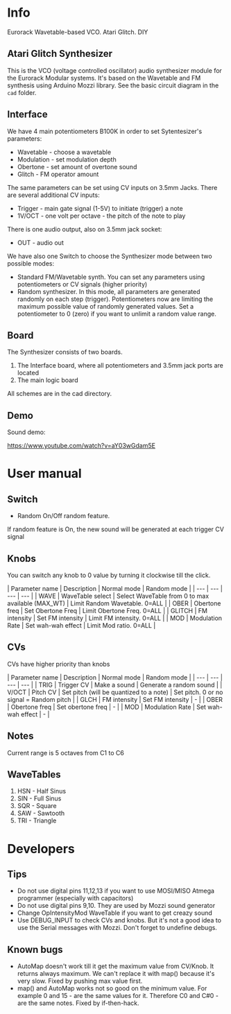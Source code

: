 # Info

Eurorack Wavetable-based VCO. Atari Glitch. DIY

## Atari Glitch Synthesizer
This is the VCO (voltage controlled oscillator) audio synthesizer module for the Eurorack Modular systems. 
It's based on the Wavetable and FM synthesis using Arduino Mozzi library. 
See the basic circuit diagram in the `cad` folder.

## Interface

We have 4 main potentiometers B100K in order to set Sytentesizer's parameters:
* Wavetable - choose a wavetable 
* Modulation - set modulation depth 
* Obertone - set amount of overtone sound 
* Glitch - FM operator amount 

The same parameters can be set using CV inputs on 3.5mm Jacks. There are several additional CV inputs: 
* Trigger - main gate signal (1-5V) to initiate (trigger) a note 
* 1V/OCT - one volt per octave - the pitch of the note to play 

There is one audio output, also on 3.5mm jack socket: 
* OUT - audio out 

We have also one Switch to choose the Synthesizer mode between two possible modes: 
* Standard FM/Wavetable synth. You can set any parameters using potentiometers or CV signals (higher priority) 
* Random synthesizer. In this mode, all parameters are generated randomly on each step (trigger). Potentiometers now are limiting the maximum possible value of randomly generated values. Set a potentiometer to 0 (zero) if you want to unlimit a random value range. 

## Board
The Synthesizer consists of two boards. 
1. The Interface board, where all potentiometers and 3.5mm jack ports are located
2. The main logic board

All schemes are in the cad directory.

## Demo

Sound demo:

https://www.youtube.com/watch?v=aY03wGdam5E

# User manual

## Switch

* Random On/Off random feature.

If random feature is On, the new sound will be generated at each trigger CV signal

## Knobs

You can switch any knob to 0 value by turning it clockwise till the click.

| Parameter name | Description | Normal mode | Random mode | | --- | --- | --- | --- | | WAVE | WaveTable select | Select WaveTable from 0 to max available (MAX\_WT) | Limit Random Wavetable. 0=ALL | | OBER | Obertone freq | Set Obertone Freq | Limit Obertone Freq. 0=ALL | | GLITCH | FM intensity | Set FM intensity | Limit FM intensity. 0=ALL | | MOD | Modulation Rate | Set wah-wah effect | Limit Mod ratio. 0=ALL |

## CVs

CVs have higher priority than knobs

| Parameter name | Description | Normal mode | Random mode | | --- | --- | --- | --- | | TRIG | Trigger CV | Make a sound | Generate a random sound | | V/OCT | Pitch CV | Set pitch (will be quantized to a note) | Set pitch. 0 or no signal = Random pitch | | GLCH | FM intensity | Set FM intensity | - | | OBER | Obertone freq | Set obertone freq | - | | MOD | Modulation Rate | Set wah-wah effect | - |

## Notes

Current range is 5 octaves from C1 to C6

## WaveTables

1. HSN - Half Sinus
2. SIN - Full Sinus
3. SQR - Square
4. SAW - Sawtooth
5. TRI - Triangle

# Developers

## Tips

* Do not use digital pins 11,12,13 if you want to use MOSI/MISO Atmega programmer (especially with capacitors)
* Do not use digital pins 9,10. They are used by Mozzi sound generator
* Change OpIntensityMod WaveTable if you want to get creazy sound
* Use DEBUG\_INPUT to check CVs and knobs. But it's not a good idea to use the Serial messages with Mozzi. Don't forget to undefine debugs.

## Known bugs

* AutoMap doesn't work till it get the maximum value from CV/Knob. It returns always maximum. We can't replace it with map() because it's very slow. Fixed by pushing max value first.
* map() and AutoMap works not so good on the minimum value. For example 0 and 15 - are the same values for it. Therefore C0 and C#0 - are the same notes. Fixed by if-then-hack.
